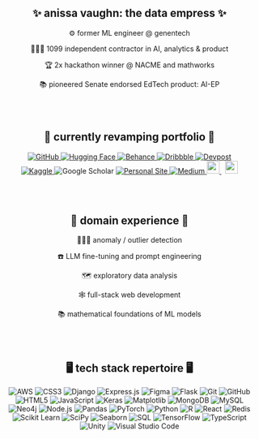 <h2 align="center">✨ anissa vaughn: the data empress ✨</h2>
<p align="center"> ⚙️ former ML engineer @ genentech </p>
<p align="center"> 👩🏽‍💻 1099 independent contractor in AI, analytics & product</p>
<p align="center"> 🏆 2x hackathon winner @ NACME and mathworks</p>
<p align="center"> 📚 pioneered Senate endorsed EdTech product: AI-EP</p>
<br></br>

<h2 align="center"> 🚧 currently revamping portfolio 🚧  </h2>
<div align="center">
  <a href="https://www.github.com/anissavaughn/"> 
     <img src="https://img.shields.io/badge/GitHub-%23121011.svg?style=for-the-badge&logo=GitHub&logoColor=white" alt="GitHub">
  </a>
  <a href="https://huggingface.co/anissavaughn"> 
    <img src="https://img.shields.io/badge/Hugging%20Face-%23FFB000.svg?style=for-the-badge&logo=Hugging%20Face&logoColor=white" alt="Hugging Face">
  </a>
  <a href="https://www.behance.net/anissavaughn"> 
    <img src="https://img.shields.io/badge/Behance-%231764FF.svg?style=for-the-badge&logo=Behance&logoColor=white" alt="Behance">
  </a>
  <a href="https://dribbble.com/anissavaughn"> 
    <img src="https://img.shields.io/badge/Dribbble-%23EA4C89.svg?style=for-the-badge&logo=Dribbble&logoColor=white" alt="Dribbble">
  </a>
  <a href="https://www.devpost.com/anissavaughn/"> 
    <img src="https://img.shields.io/badge/Devpost-%230092EF.svg?style=for-the-badge&logo=Devpost&logoColor=white" alt="Devpost">
  </a>
</div>
<div align="center">
  <a href="https://www.kaggle.com/anissavaughn/">
    <img src="https://img.shields.io/badge/Kaggle-%2320BEFF.svg?style=for-the-badge&logo=Kaggle&logoColor=white" alt="Kaggle">
  </a>
  <img src="https://img.shields.io/badge/Google%20Scholar-%234285F4.svg?style=for-the-badge&logo=Google%20Scholar&logoColor=white" alt="Google Scholar">
  <a href='https://anissavaughn.github.io'>
    <img src="https://img.shields.io/badge/Personal%20Site-%23ffffff.svg?style=for-the-badge&logo=matplotlib&logoColor=black" alt="Personal Site">
  </a>
  <a href="https://medium.com/@anissa.vaughn">
    <img src="https://img.shields.io/badge/Medium-%23000000.svg?style=for-the-badge&logo=Medium&logoColor=white" alt="Medium">
  </a>
  
  <a href="mailto: anissavaughnn@gmail.com">
    <img src="https://img.shields.io/badge/Gmail-D14836?style=for-the-badge&logo=gmail&logoColor=white" height=25>
  </a> 
  <a href="https://www.linkedin.com/in/anissavaughn/">
    <img src="https://img.shields.io/badge/linkedin-%230077B5.svg?&style=for-the-badge&logo=linkedin&logoColor=white" height=25>  
  </a> 
</div>
</p>
<br></br>

<h2 align="center"> 🧠 domain experience 🧠</h2>
<p align="center"> 🕵🏽‍♀️ anomaly / outlier detection</p>
<p align="center"> ☎️ LLM fine-tuning and prompt engineering</p>
<p align="center"> 🗺️ exploratory data analysis</p>
<p align="center"> 🕸️ full-stack web development</p>
<p align="center"> 📚 mathematical foundations of ML models</p>
<br></br>

<h2 align="center">🖥️  tech stack repertoire  🖥️  </h2>
<p align="center">
  <img src="https://img.shields.io/badge/AWS-%23FF9900.svg?style=for-the-badge&logo=Amazon%20AWS&logoColor=white" alt="AWS">
  <img src="https://img.shields.io/badge/css3-%231572B6.svg?style=for-the-badge&logo=css3&logoColor=white" alt="CSS3">
  <img src="https://img.shields.io/badge/Django-%23092E20.svg?style=for-the-badge&logo=Django&logoColor=white" alt="Django">
  <img src="https://img.shields.io/badge/Express.js-%23404d59.svg?style=for-the-badge&logo=Express&logoColor=%2361DAFB" alt="Express.js">
  <img src="https://img.shields.io/badge/Figma-%23F24E1E.svg?style=for-the-badge&logo=Figma&logoColor=white" alt="Figma">
  <img src="https://img.shields.io/badge/flask-%23000.svg?style=for-the-badge&logo=flask&logoColor=white" alt="Flask">
  <img src="https://img.shields.io/badge/git-%23F05033.svg?style=for-the-badge&logo=git&logoColor=white" alt="Git">
  <img src="https://img.shields.io/badge/github-%23121011.svg?style=for-the-badge&logo=github&logoColor=white" alt="GitHub">
  <img src="https://img.shields.io/badge/html5-%23E34F26.svg?style=for-the-badge&logo=html5&logoColor=white" alt="HTML5">
  <img src="https://img.shields.io/badge/JavaScript-%23F7DF1E.svg?style=for-the-badge&logo=JavaScript&logoColor=black" alt="JavaScript">
  <img src="https://img.shields.io/badge/Keras-%23D00000.svg?style=for-the-badge&logo=Keras&logoColor=white" alt="Keras">
  <img src="https://img.shields.io/badge/Matplotlib-%23ffffff.svg?style=for-the-badge&logo=matplotlib&logoColor=black" alt="Matplotlib">
  <img src="https://img.shields.io/badge/MongoDB-%234ea94b.svg?style=for-the-badge&logo=MongoDB&logoColor=white" alt="MongoDB">
  <img src="https://img.shields.io/badge/mysql-4479A1.svg?style=for-the-badge&logo=mysql&logoColor=white" alt="MySQL">
  <img src="https://img.shields.io/badge/Neo4j-%2300C3D3.svg?style=for-the-badge&logo=Neo4j&logoColor=white" alt="Neo4j">
  <img src="https://img.shields.io/badge/Node.js-%23339933.svg?style=for-the-badge&logo=Node.js&logoColor=white" alt="Node.js">
  <img src="https://img.shields.io/badge/Pandas-%23150458.svg?style=for-the-badge&logo=pandas&logoColor=white" alt="Pandas">
  <img src="https://img.shields.io/badge/PyTorch-%23EE4C2C.svg?style=for-the-badge&logo=PyTorch&logoColor=white" alt="PyTorch">
  <img src="https://img.shields.io/badge/python-3670A0?style=for-the-badge&logo=python&logoColor=ffdd54" alt="Python">
  <img src="https://img.shields.io/badge/R-%23276DC3.svg?style=for-the-badge&logo=R&logoColor=white" alt="R">
  <img src="https://img.shields.io/badge/React-%2361DAFB.svg?style=for-the-badge&logo=React&logoColor=black" alt="React">
  <img src="https://img.shields.io/badge/Redis-%23DC382D.svg?style=for-the-badge&logo=Redis&logoColor=white" alt="Redis">
  <img src="https://img.shields.io/badge/Scikit%20Learn-%23F7931E.svg?style=for-the-badge&logo=scikit-learn&logoColor=white" alt="Scikit Learn">
  <img src="https://img.shields.io/badge/SciPy-%230C55A5.svg?style=for-the-badge&logo=SciPy&logoColor=white" alt="SciPy">
  <img src="https://img.shields.io/badge/Seaborn-%23004D40.svg?style=for-the-badge&logo=seaborn&logoColor=white" alt="Seaborn">
  <img src="https://img.shields.io/badge/SQL-%2300758F.svg?style=for-the-badge&logo=Microsoft%20SQL%20Server&logoColor=white" alt="SQL">
  <img src="https://img.shields.io/badge/TensorFlow-%23FF6F00.svg?style=for-the-badge&logo=TensorFlow&logoColor=white" alt="TensorFlow">
  <img src="https://img.shields.io/badge/TypeScript-%233178C6.svg?style=for-the-badge&logo=TypeScript&logoColor=white" alt="TypeScript">
  <img src="https://img.shields.io/badge/Unity-%23000000.svg?style=for-the-badge&logo=Unity&logoColor=white" alt="Unity">
  <img src="https://img.shields.io/badge/Visual%20Studio%20Code-0078d7.svg?style=for-the-badge&logo=visual-studio-code&logoColor=white" alt="Visual Studio Code">
</p>

